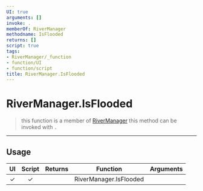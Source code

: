 ```yaml
---
UI: true
arguments: []
invoke: .
memberOf: RiverManager
methodname: IsFlooded
returns: []
script: true
tags:
- RiverManager/_function
- function/UI
- function/script
title: RiverManager.IsFlooded
---
```

# RiverManager.IsFlooded
> this function is a member of [RiverManager](civ-6/lua/RiverManager.md)
> this method can be invoked with `.`
-----
## Usage
|  UI | Script | Returns | Function | Arguments |
|:---:|:------:|-------:|:--------:|:---------|
|✓|✓||RiverManager.IsFlooded||
